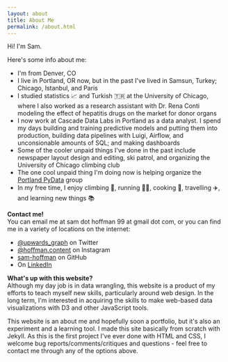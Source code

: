 ```yaml
---
layout: about
title: About Me
permalink: /about.html
---
```



Hi! I'm Sam.  
  
  
Here's some info about me:
 * I'm from Denver, CO
 * I live in Portland, OR now, but in the past I've lived in Samsun, Turkey; Chicago, Istanbul, and Paris
 * I studied statistics 📈 and Turkish 🇹🇷 at the University of Chicago, where I also worked as a research assistant with Dr. Rena Conti modeling the effect of hepatitis drugs on the market for donor organs
 * I now work at Cascade Data Labs in Portland as a data analyst. I spend my days building and training predictive models and putting them into production, building data pipelines with Luigi, Airflow, and unconsionable amounts of SQL; and making dashboards
 * Some of the cooler unpaid things I've done in the past include newspaper layout design and editing, ski patrol, and organizing the University of Chicago climbing club
 * The one cool unpaid thing I'm doing now is helping organize the [Portland PyData](https://pdx.pydata.org) group
 * In my free time, I enjoy climbing 🧗, running 🏃‍♀️, cooking 🍪, travelling ✈️, and learning new things 📚

<strong id="contact">Contact me!</strong><br>
You can email me at sam dot hoffman 99 at gmail dot com, or you can find me in a variety of locations on the internet:
 * [@upwards_graph](https://twitter.com/upwards_graph) on Twitter
 * [@hoffman.content](https://www.instagram.com/hoffman.content/) on Instagram
 * [sam-hoffman](https://github.com/sam-hoffman) on GitHub
 * On [LinkedIn](https://www.linkedin.com/in/sam-hoffman-0a6316b7/)  
  
<strong id="website">What's up with this website?</strong><br>
Although my day job is in data wrangling, this website is a product of my efforts to teach myself new skills, particularly around web design. 
In the long term, I'm interested in acquiring the skills to make web-based data visualizations with D3 and other JavaScript tools.
  
This website is an about me and hopefully soon a portfolio, but it's also an experiment and a learning tool. 
I made this site basically from scratch with Jekyll.
As this is the first project I've ever done with HTML and CSS, I welcome bug reports/comments/critiques and questions - feel free to contact me through any of the options above. 